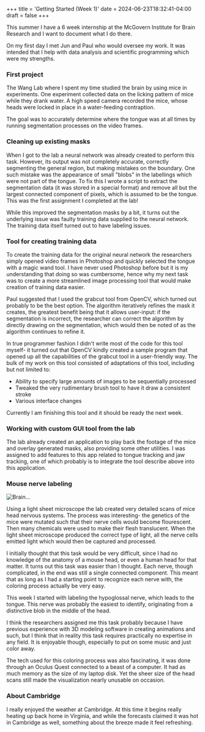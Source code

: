 +++
title = 'Getting Started (Week 1)'
date = 2024-06-23T18:32:41-04:00
draft = false 
+++

This summer I have a 6 week internship at the McGovern Institute for Brain Research and I want to document what I do there.
<!--more-->
On my first day I met Jun and Paul who would oversee my work. It was intended that I help with data analysis and scientific programming which were my strengths.

### First project 
The Wang Lab where I spent my time studied the brain by using mice in experiments. One experiment collected data on the licking pattern of mice while they drank water. A high speed camera recorded the mice, whose heads were locked in place in a water-feeding contraption.

The goal was to accurately determine where the tongue was at all times by running segmentation processes on the video frames. 

### Cleaning up existing masks
When I got to the lab a neural network was already created to perform this task. However, its output was not completely accurate, correctly segmenting the general region, but making mistakes on the boundary. One such mistake was the appearance of small "blobs" in the labellings which were not part of the tongue. To fix this I wrote a script to extract the segmentation data (it was stored in a special format) and remove all but the largest connected component of pixels, which is assumed to be the tongue. This was the first assignment I completed at the lab!

While this improved the segmentation masks by a bit, it turns out the underlying issue was faulty training data supplied to the neural network. The training data itself turned out to have labeling issues.

### Tool for creating training data
To create the training data for the original neural network the researchers simply opened video frames in Photoshop and quickly selected the tongue with a magic wand tool. I have never used Photoshop before but it is my understanding that doing so was cumbersome, hence why my next task was to create a more streamlined image processing tool that would make creation of training data easier. 

Paul suggested that I used the grabcut tool from OpenCV, which turned out probably to be the best option. The algorithm iteratively refines the mask it creates, the greatest benefit being that it allows user-input: if the segmentation is incorrect, the researcher can correct the algorithm by directly drawing on the segmentation, which would then be noted of as the algorithm continues to refine it.

In true programmer fashion I didn't write most of the code for this tool myself- it turned out that OpenCV kindly created a sample program that opened up all the capabilities of the grabcut tool in a user-friendly way. The bulk of my work on this tool consisted of adaptations of this tool, including but not limited to:
- Ability to specify large amounts of images to be sequentially processed
- Tweaked the very rudimentary brush tool to have it draw a consistent stroke
- Various interface changes

Currently I am finishing this tool and it should be ready the next week.

### Working with custom GUI tool from the lab
The lab already created an application to play back the footage of the mice and overlay generated masks, also providing some other utilities. I was assigned to add features to this app related to tongue tracking and jaw tracking, one of which probably is to integrate the tool describe above into this application.

### Mouse nerve labeling

![Brain...](/images/IMG_9964.jpeg)

Using a light sheet microscope the lab created very detailed scans of mice head nervous systems. The process was interesting- the genetics of the mice were mutated such that their nerve cells would become flourescent. Then many chemicals were used to make their flesh translucent. When the light sheet microscope produced the correct type of light, all the nerve cells emitted light which would then be captured and processed.

I initially thought that this task would be very difficult, since I had no knowledge of the anatomy of a mouse head, or even a human head for that matter. It turns out this task was easier than I thought. Each nerve, though complicated, in the end was still a single connected component. This meant that as long as I had a starting point to recognize each nerve with, the coloring process actually be very easy.

This week I started with labeling the hypoglossal nerve, which leads to the tongue. This nerve was probably the easiest to identify, originating from a distinctive blob in the middle of the head.

I think the researchers assigned me this task probably because I have previous experience with 3D modeling software in creating animations and such, but I think that in reality this task requires practically no expertise in any field. It is enjoyable though, especially to put on some music and just color away.

The tech used for this coloring process was also fascinating, it was done through an Oculus Quest connected to a beast of a computer. It had as much memory as the size of my laptop disk. Yet the sheer size of the head scans still made the visualization nearly unusable on occasion.

### About Cambridge
I really enjoyed the weather at Cambridge. At this time it begins really heating up back home in Virginia, and while the forecasts claimed it was hot in Cambridge as well, something about the breeze made it feel refreshing.
